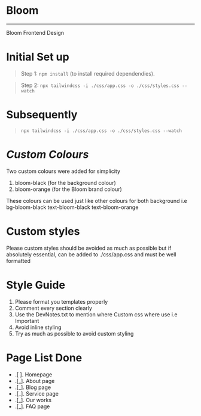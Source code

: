 # Bloom

------------------

Bloom Frontend Design


**Initial Set up**
===================

> Step 1: ```npm install``` (to install required dependendies).

> Step 2: ```npx tailwindcss -i ./css/app.css -o ./css/styles.css --watch```



**Subsequently**
====================

> ```npx tailwindcss -i ./css/app.css -o ./css/styles.css --watch```

***Custom Colours***
====================

Two custom colours were added for simplicity

1. bloom-black (for the background colour)
2. bloom-orange (for the Bloom brand colour)

These colours can be used just like other colours for both background i.e bg-bloom-black text-bloom-black text-bloom-orange

****Custom styles****
======================

Please custom styles should be avoided as much as possible but if absolutely essential, can be added to ./css/app.css and must be well formatted

****Style Guide****
====================

1. Please format you templates properly
2. Comment every section clearly
3. Use the DevNotes.txt to mention where Custom css where use i.e Important
4. Avoid inline styling
5. Try as much as possible to avoid custom styling

****Page List Done****
======================

- .[ ]. Homepage
- .[_]. About page
- .[_]. Blog page
- .[_]. Service page
- .[_]. Our works
- .[_]. FAQ page
